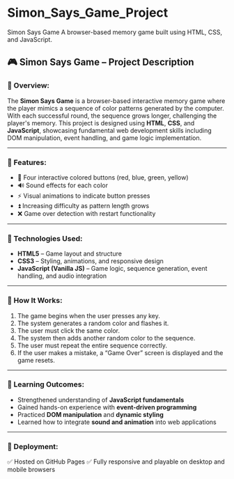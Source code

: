 # Simon_Says_Game_Project
 Simon Says Game A browser-based memory game built using HTML, CSS, and JavaScript. 

## 🎮 Simon Says Game – Project Description

### 🔹 Overview:

The **Simon Says Game** is a browser-based interactive memory game where the player mimics a sequence of color patterns generated by the computer. With each successful round, the sequence grows longer, challenging the player's memory. This project is designed using **HTML**, **CSS**, and **JavaScript**, showcasing fundamental web development skills including DOM manipulation, event handling, and game logic implementation.

---

### 🔹 Features:

* 🎨 Four interactive colored buttons (red, blue, green, yellow)
* 🔊 Sound effects for each color
* ⚡ Visual animations to indicate button presses
* ⏫ Increasing difficulty as pattern length grows
* ❌ Game over detection with restart functionality

---

### 🔹 Technologies Used:

* **HTML5** – Game layout and structure
* **CSS3** – Styling, animations, and responsive design
* **JavaScript (Vanilla JS)** – Game logic, sequence generation, event handling, and audio integration

---

### 🔹 How It Works:

1. The game begins when the user presses any key.
2. The system generates a random color and flashes it.
3. The user must click the same color.
4. The system then adds another random color to the sequence.
5. The user must repeat the entire sequence correctly.
6. If the user makes a mistake, a “Game Over” screen is displayed and the game resets.

---

### 🔹 Learning Outcomes:

* Strengthened understanding of **JavaScript fundamentals**
* Gained hands-on experience with **event-driven programming**
* Practiced **DOM manipulation** and **dynamic styling**
* Learned how to integrate **sound and animation** into web applications

---

### 🔹 Deployment:

✅ Hosted on GitHub Pages
✅ Fully responsive and playable on desktop and mobile browsers



